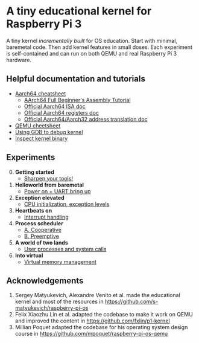 # A tiny educational kernel for Raspberry Pi 3
A tiny kernel *incrementally built* for OS education.
Start with minimal, baremetal code. Then add kernel features in small doses.
Each experiment is self-contained and can run on both QEMU and real Raspberry Pi 3 hardware.

## Helpful documentation and tutorials
* [Aarch64 cheatsheet](aarch64-cheatsheet.md)
  * [AArch64 Full Beginner's Assembly Tutorial](https://mariokartwii.com/armv8/)
  * [Official Aarch64 ISA doc](https://developer.arm.com/documentation/ddi0602/latest/)
  * [Official Aarch64 registers doc](https://developer.arm.com/documentation/ddi0601/latest/)
  * [Official Aarch64/Aarch32 address translation doc](https://developer.arm.com/documentation/100940/latest/)
* [QEMU cheetsheet](qemu.md)
* [Using GDB to debug kernel](gdb.md)
* [Inspect kernel binary](inspect-kernel-binary.md)

## Experiments
0. **Getting started**
      * [Sharpen your tools!](lesson00/rpi-os.md)
1. **Helloworld from baremetal**
      * [Power on + UART bring up](lesson01/rpi-os.md)
2. **Exception elevated**
      * [CPU initialization, exception levels](lesson02/rpi-os.md)
3. **Heartbeats on**
      * [Interrupt handling](lesson03/rpi-os.md)
4. **Process scheduler**
      * [A. Cooperative](lesson04a/rpi-os.md)
      * [B. Preemptive](lesson04b/rpi-os.md)
5. **A world of two lands**
      * [User processes and system calls](lesson05/rpi-os.md)
6. **Into virtual**
      * [Virtual memory management](lesson06/rpi-os.md)

## Acknowledgements
1. Sergey Matyukevich, Alexandre Venito et al. made the educational kernel and most of the resources in https://github.com/s-matyukevich/raspberry-pi-os
2. Felix Xiaozhu Lin et al. adapted the codebase to make it work on QEMU and improved the content in https://github.com/fxlin/p1-kernel
3. Millian Poquet adapted the codebase for his operating system design course in https://github.com/mpoquet/raspberry-pi-os-qemu
